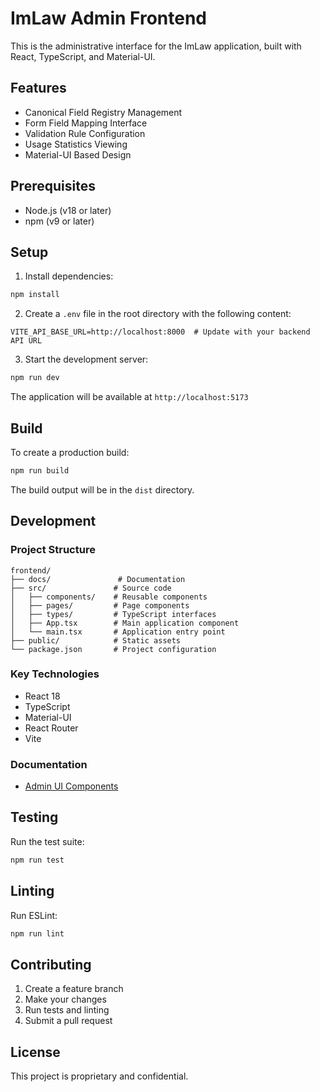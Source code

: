 # ImLaw Admin Frontend

This is the administrative interface for the ImLaw application, built with React, TypeScript, and Material-UI.

## Features

- Canonical Field Registry Management
- Form Field Mapping Interface
- Validation Rule Configuration
- Usage Statistics Viewing
- Material-UI Based Design

## Prerequisites

- Node.js (v18 or later)
- npm (v9 or later)

## Setup

1. Install dependencies:
```bash
npm install
```

2. Create a `.env` file in the root directory with the following content:
```env
VITE_API_BASE_URL=http://localhost:8000  # Update with your backend API URL
```

3. Start the development server:
```bash
npm run dev
```

The application will be available at `http://localhost:5173`

## Build

To create a production build:

```bash
npm run build
```

The build output will be in the `dist` directory.

## Development

### Project Structure

```
frontend/
├── docs/               # Documentation
├── src/               # Source code
│   ├── components/    # Reusable components
│   ├── pages/         # Page components
│   ├── types/         # TypeScript interfaces
│   ├── App.tsx        # Main application component
│   └── main.tsx       # Application entry point
├── public/            # Static assets
└── package.json       # Project configuration
```

### Key Technologies

- React 18
- TypeScript
- Material-UI
- React Router
- Vite

### Documentation

- [Admin UI Components](docs/admin-ui-components.md)

## Testing

Run the test suite:

```bash
npm run test
```

## Linting

Run ESLint:

```bash
npm run lint
```

## Contributing

1. Create a feature branch
2. Make your changes
3. Run tests and linting
4. Submit a pull request

## License

This project is proprietary and confidential.
